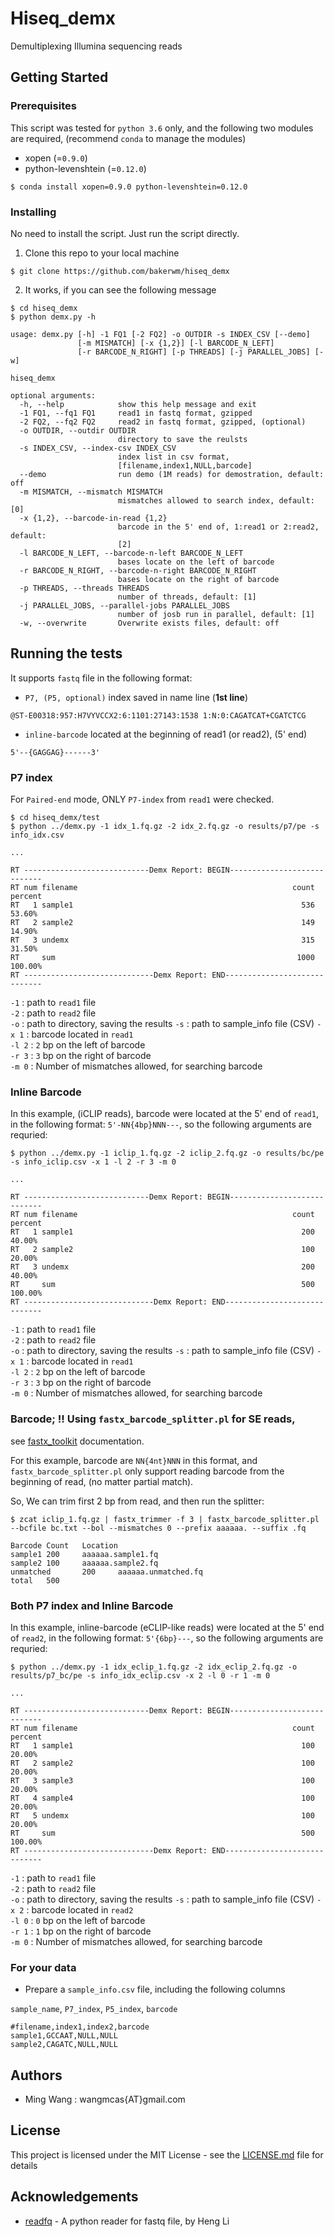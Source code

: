 # Hiseq_demx

Demultiplexing Illumina sequencing reads



## Getting Started

### Prerequisites

This script was tested for `python 3.6` only, and the following two modules are required, (recommend `conda` to manage the modules)

+ xopen (=`0.9.0`)
+ python-levenshtein (=`0.12.0`)

```
$ conda install xopen=0.9.0 python-levenshtein=0.12.0
```

### Installing

No need to install the script. Just run the script directly.

1. Clone this repo to your local machine   

```
$ git clone https://github.com/bakerwm/hiseq_demx
```

2. It works, if you can see the following message    

```
$ cd hiseq_demx
$ python demx.py -h

usage: demx.py [-h] -1 FQ1 [-2 FQ2] -o OUTDIR -s INDEX_CSV [--demo]
               [-m MISMATCH] [-x {1,2}] [-l BARCODE_N_LEFT]
               [-r BARCODE_N_RIGHT] [-p THREADS] [-j PARALLEL_JOBS] [-w]

hiseq_demx

optional arguments:
  -h, --help            show this help message and exit
  -1 FQ1, --fq1 FQ1     read1 in fastq format, gzipped
  -2 FQ2, --fq2 FQ2     read2 in fastq format, gzipped, (optional)
  -o OUTDIR, --outdir OUTDIR
                        directory to save the reulsts
  -s INDEX_CSV, --index-csv INDEX_CSV
                        index list in csv format,
                        [filename,index1,NULL,barcode]
  --demo                run demo (1M reads) for demostration, default: off
  -m MISMATCH, --mismatch MISMATCH
                        mismatches allowed to search index, default: [0]
  -x {1,2}, --barcode-in-read {1,2}
                        barcode in the 5' end of, 1:read1 or 2:read2, default:
                        [2]
  -l BARCODE_N_LEFT, --barcode-n-left BARCODE_N_LEFT
                        bases locate on the left of barcode
  -r BARCODE_N_RIGHT, --barcode-n-right BARCODE_N_RIGHT
                        bases locate on the right of barcode
  -p THREADS, --threads THREADS
                        number of threads, default: [1]
  -j PARALLEL_JOBS, --parallel-jobs PARALLEL_JOBS
                        number of josb run in parallel, default: [1]
  -w, --overwrite       Overwrite exists files, default: off

```

## Running the tests

It supports `fastq` file in the following format:  

+ `P7, (P5, optional)` index saved in name line (**1st line**) 

`@ST-E00318:957:H7VYVCCX2:6:1101:27143:1538 1:N:0:CAGATCAT+CGATCTCG`


+ `inline-barcode` located at the beginning of read1 (or read2), (5' end)

`5'--{GAGGAG}------3'`


### P7 index

For `Paired-end` mode, ONLY `P7-index` from `read1` were checked.

```
$ cd hiseq_demx/test
$ python ../demx.py -1 idx_1.fq.gz -2 idx_2.fq.gz -o results/p7/pe -s info_idx.csv

...

RT ----------------------------Demx Report: BEGIN----------------------------
RT num filename                                                count  percent
RT   1 sample1                                                   536   53.60%
RT   2 sample2                                                   149   14.90%
RT   3 undemx                                                    315   31.50%
RT     sum                                                      1000  100.00%
RT -----------------------------Demx Report: END-----------------------------
```

`-1`   : path to `read1` file  
`-2`   : path to `read2` file   
`-o`   : path to directory, saving the results
`-s`   : path to sample_info file (CSV)
`-x 1` : barcode located in `read1`  
`-l 2` : `2` bp on the left of barcode   
`-r 3` : `3` bp on the right of barcode    
`-m 0` : Number of mismatches allowed, for searching barcode


### Inline Barcode

In this example, (iCLIP reads), barcode were located at the 5' end of `read1`, in the following format: `5'-NN{4bp}NNN---`, so the following arguments are requried:

```
$ python ../demx.py -1 iclip_1.fq.gz -2 iclip_2.fq.gz -o results/bc/pe -s info_iclip.csv -x 1 -l 2 -r 3 -m 0 

...

RT ----------------------------Demx Report: BEGIN----------------------------
RT num filename                                                count  percent
RT   1 sample1                                                   200   40.00%
RT   2 sample2                                                   100   20.00%
RT   3 undemx                                                    200   40.00%
RT     sum                                                       500  100.00%
RT -----------------------------Demx Report: END-----------------------------
```


`-1`   : path to `read1` file  
`-2`   : path to `read2` file   
`-o`   : path to directory, saving the results
`-s`   : path to sample_info file (CSV)
`-x 1` : barcode located in `read1`  
`-l 2` : `2` bp on the left of barcode   
`-r 3` : `3` bp on the right of barcode    
`-m 0` : Number of mismatches allowed, for searching barcode


### Barcode; !! Using `fastx_barcode_splitter.pl` for SE reads, 

see [fastx_toolkit](https://github.com/agordon/fastx_toolkit) documentation.

For this example, barcode are `NN{4nt}NNN` in this format, and `fastx_barcode_splitter.pl` only support reading barcode from the beginning of read, (no matter partial match). 

So, We can trim first 2 bp from read, and then run the splitter:  

```
$ zcat iclip_1.fq.gz | fastx_trimmer -f 3 | fastx_barcode_splitter.pl --bcfile bc.txt --bol --mismatches 0 --prefix aaaaaa. --suffix .fq

Barcode Count   Location
sample1 200     aaaaaa.sample1.fq
sample2 100     aaaaaa.sample2.fq
unmatched       200     aaaaaa.unmatched.fq
total   500
```




### Both P7 index and Inline Barcode

In this example, inline-barcode (eCLIP-like reads) were located at the 5' end of `read2`, in the following format: `5'{6bp}---`, so the following arguments are requried:

```
$ python ../demx.py -1 idx_eclip_1.fq.gz -2 idx_eclip_2.fq.gz -o results/p7_bc/pe -s info_idx_eclip.csv -x 2 -l 0 -r 1 -m 0 

...

RT ----------------------------Demx Report: BEGIN----------------------------
RT num filename                                                count  percent
RT   1 sample1                                                   100   20.00%
RT   2 sample2                                                   100   20.00%
RT   3 sample3                                                   100   20.00%
RT   4 sample4                                                   100   20.00%
RT   5 undemx                                                    100   20.00%
RT     sum                                                       500  100.00%
RT -----------------------------Demx Report: END-----------------------------
```

`-1`   : path to `read1` file  
`-2`   : path to `read2` file   
`-o`   : path to directory, saving the results
`-s`   : path to sample_info file (CSV)
`-x 2` : barcode located in `read2`  
`-l 0` : `0` bp on the left of barcode   
`-r 1` : `1` bp on the right of barcode    
`-m 0` : Number of mismatches allowed, for searching barcode



### For your data  

+ Prepare a `sample_info.csv` file, including the following columns   

`sample_name`, `P7_index`, `P5_index`, `barcode`  

```
#filename,index1,index2,barcode
sample1,GCCAAT,NULL,NULL
sample2,CAGATC,NULL,NULL
```

## Authors

+ Ming Wang :  wangmcas{AT}gmail.com

## License

This project is licensed under the MIT License - see the [LICENSE.md](LICENSE.md) file for details  


## Acknowledgements  

+ [readfq](https://github.com/lh3/readfq) - A python reader for fastq file, by Heng Li   


